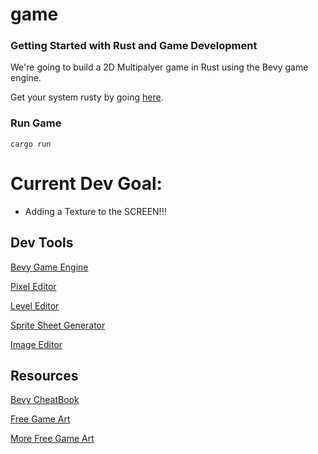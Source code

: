 # game

### Getting Started with Rust and Game Development
We're going to build a 2D Multipalyer game in Rust using the Bevy game engine. 

Get your system rusty by going [here](https://www.rust-lang.org/en-US/install.html).

### Run Game
```shell
cargo run
```
# Current Dev Goal:
- Adding a Texture to the SCREEN!!!

## Dev Tools 
[Bevy Game Engine](https://bevyengine.org/)

[Pixel Editor](https://github.com/aseprite/aseprite)

[Level Editor](https://ldtk.io/)

[Sprite Sheet Generator](https://www.codeandweb.com/texturepacker)

[Image Editor](https://krita.org/en/download/krita-desktop/)

## Resources
[Bevy CheatBook](https://bevy-cheatbook.github.io/)

[Free Game Art](https://itch.io/game-assets/free)

[More Free Game Art](https://opengameart.org/)


